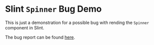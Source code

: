 # Slint `Spinner` Bug Demo

This is just a demonstration for a possible bug with rending the `Spinner` component in Slint.

The bug report can be found [here](https://github.com/slint-ui/slint/issues/5237).
